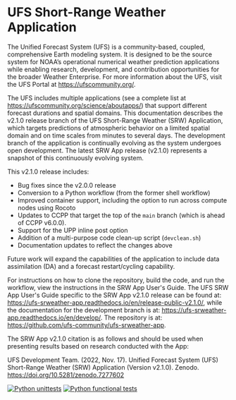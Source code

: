 # UFS Short-Range Weather Application

The Unified Forecast System (UFS) is a community-based, coupled, comprehensive Earth modeling system. It is designed to be the source system for NOAA’s operational numerical weather prediction applications while enabling research, development, and contribution opportunities for the broader Weather Enterprise. For more information about the UFS, visit the UFS Portal at https://ufscommunity.org/.

The UFS includes multiple applications (see a complete list at https://ufscommunity.org/science/aboutapps/) that support different forecast durations and spatial domains. This documentation describes the v2.1.0 release branch of the UFS Short-Range Weather (SRW) Application, which targets predictions of atmospheric behavior on a limited spatial domain and on time scales from minutes to several days. The development branch of the application is continually evolving as the system undergoes open development. The latest SRW App release (v2.1.0) represents a snapshot of this continuously evolving system. 

This v2.1.0 release includes:

   * Bug fixes since the v2.0.0 release
   * Conversion to a Python workflow (from the former shell workflow)
   * Improved container support, including the option to run across compute nodes using Rocoto
   * Updates to CCPP that target the top of the `main` branch (which is ahead of CCPP v6.0.0). 
   * Support for the UPP inline post option
   * Addition of a multi-purpose code clean-up script (`devclean.sh`) 
   * Documentation updates to reflect the changes above

Future work will expand the capabilities of the application to include data assimilation (DA) and a forecast restart/cycling capability. 

For instructions on how to clone the repository, build the code, and run the workflow, view the instructions in the SRW App User's Guide. The UFS SRW App User's Guide specific to the SRW App v2.1.0 release can be found at: https://ufs-srweather-app.readthedocs.io/en/release-public-v2.1.0/, while the documentation for the development branch is at: https://ufs-srweather-app.readthedocs.io/en/develop/. The repository is at: https://github.com/ufs-community/ufs-srweather-app.

The SRW App v2.1.0 citation is as follows and should be used when presenting results based on research conducted with the App:

UFS Development Team. (2022, Nov. 17). Unified Forecast System (UFS) Short-Range Weather (SRW) Application (Version v2.1.0). Zenodo. https://doi.org/10.5281/zenodo.7277602

[![Python unittests](https://github.com/ufs-community/ufs-srweather-app/actions/workflows/python_unittests.yaml/badge.svg)](https://github.com/ufs-community/ufs-srweather-app/actions/workflows/python_unittests.yaml)
[![Python functional tests](https://github.com/ufs-community/ufs-srweather-app/actions/workflows/python_func_tests.yaml/badge.svg)](https://github.com/ufs-community/ufs-srweather-app/actions/workflows/python_func_tests.yaml)

